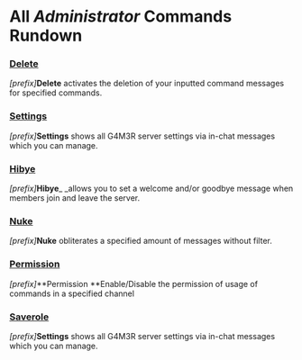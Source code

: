 # All _**Administrator**_ Commands Rundown

### [Delete](/commands/admin/delete.md)

_\[prefix\]_**Delete** activates the deletion of your inputted command messages for specified commands.

### [Settings](/commands/admin/settings.md)

_\[prefix\]_**Settings** shows all G4M3R server settings via in-chat messages which you can manage.

### [Hibye](/commands/admin/hibye.md)

_\[prefix\]_**Hibye**\_ \_allows you to set a welcome and/or goodbye message when members join and leave the server.

### [Nuke](/commands/admin/nuke.md)

_\[prefix\]_**Nuke** obliterates a specified amount of messages without filter.

### [Permission](/commands/admin/permission.md)

_\[prefix\]_**Permission **Enable/Disable the permission of usage of commands in a specified channel

### [Saverole](/commands/admin/saverole.md)

_\[prefix\]_**Settings** shows all G4M3R server settings via in-chat messages which you can manage.

